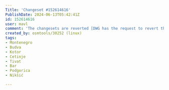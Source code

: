 ```yaml
---
Title: 'Changeset #152614616'
PublishDate: 2024-06-13T05:42:41Z
id: 152614616
user: mavl
comment: 'The changesets are reverted [DWG has the request to revert the changesets. Reason: vandalism].'
created_by: osmtools/30252 (linux)
tags:
- Montenegro
- Budva
- Kotor
- Cetinje
- Tivat
- Bar
- Podgorica
- Nikšić

---
```

